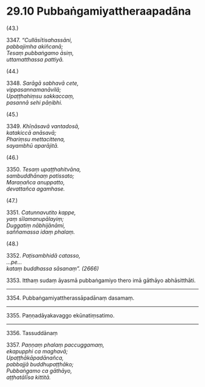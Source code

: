 # 29.10 Pubbaṅgamiyattheraapadāna

(43.)

3347\. _“Cullāsītisahassāni,_  
_pabbajimha akiñcanā;_  
_Tesaṃ pubbaṅgamo āsiṃ,_  
_uttamatthassa pattiyā._  

(44.)

3348\. _Sarāgā sabhavā cete,_  
_vippasannamanāvilā;_  
_Upaṭṭhahiṃsu sakkaccaṃ,_  
_pasannā sehi pāṇibhi._  

(45.)

3349\. _Khīṇāsavā vantadosā,_  
_katakiccā anāsavā;_  
_Phariṃsu mettacittena,_  
_sayambhū aparājitā._  

(46.)

3350\. _Tesaṃ upaṭṭhahitvāna,_  
_sambuddhānaṃ patissato;_  
_Maraṇañca anuppatto,_  
_devattañca agamhase._  

(47.)

3351\. _Catunnavutito kappe,_  
_yaṃ sīlamanupālayiṃ;_  
_Duggatiṃ nābhijānāmi,_  
_saññamassa idaṃ phalaṃ._  

(48.)

3352\. _Paṭisambhidā catasso,_  
_…pe…_  
_kataṃ buddhassa sāsanaṃ”. (2666)_  

3353\. Itthaṃ sudaṃ āyasmā pubbaṅgamiyo thero imā gāthāyo abhāsitthāti.

---

3354\. Pubbaṅgamiyattherassāpadānaṃ dasamaṃ.

---

3355\. Paṇṇadāyakavaggo ekūnatiṃsatimo.

---

3356\. Tassuddānaṃ

3357\. _Paṇṇaṃ phalaṃ paccuggamaṃ,_  
_ekapupphi ca maghavā;_  
_Upaṭṭhākāpadānañca,_  
_pabbajjā buddhupaṭṭhāko;_  
_Pubbaṅgamo ca gāthāyo,_  
_aṭṭhatālīsa kittitā._
